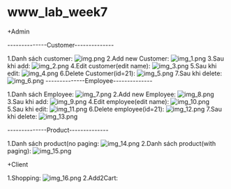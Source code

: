 # www_lab_week7
+Admin

--------------Customer--------------

1.Danh sách customer:
![img.png](imgs/img.png)
2.Add new Customer:
![img_1.png](imgs/img_1.png)
3.Sau khi add:
![img_2.png](imgs/img_2.png)
4.Edit customer(edit name):
![img_3.png](imgs/img_3.png)
5.Sau khi edit:
![img_4.png](imgs/img_4.png)
6.Delete Customer(id=21):
![img_5.png](imgs/img_5.png)
7.Sau khi delete:
![img_6.png](imgs/img_6.png)
--------------Employee--------------

1.Danh sách Employee:
![img_7.png](imgs/img_7.png)
2.Add new Employee:
![img_8.png](imgs/img_8.png)
3.Sau khi add:
![img_9.png](imgs/img_9.png)
4.Edit employee(edit name):
![img_10.png](imgs/img_10.png)
5.Sau khi edit:
![img_11.png](imgs/img_11.png)
6.Delete employee(id=21):
![img_12.png](imgs/img_12.png)
7.Sau khi delete:
![img_13.png](imgs/img_13.png)

--------------Product--------------

1.Danh sách product(no paging:
![img_14.png](imgs/img_14.png)
2.Danh sách product(with paging):
![img_15.png](imgs/img_15.png)

+Client

1.Shopping:
![img_16.png](imgs/img_16.png)
2.Add2Cart: